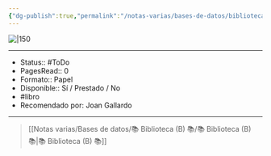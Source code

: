 ```yaml
---
{"dg-publish":true,"permalink":"/notas-varias/bases-de-datos/biblioteca-b/b-la-tabla-rasa/"}
---
```



![|150](http://books.google.com/books/content?id=R-0COElREmYC&printsec=frontcover&img=1&zoom=1&edge=curl&source=gbs_api)

---

- Status:: #ToDo 
- PagesRead:: 0 
- Formato:: Papel
- Disponible:: Sí / Prestado / No
- #libro 
- Recomendado por: Joan Gallardo

---

> [[Notas varias/Bases de datos/📚 Biblioteca (B) 📚/📚 Biblioteca (B) 📚\|📚 Biblioteca (B) 📚]]